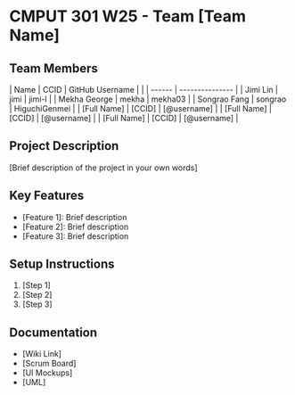 # CMPUT 301 W25 - Team [Team Name]

## Team Members

| Name | CCID   | GitHub Username |
|  | ------ | --------------- |
| Jimi Lin | jimi |   jimi-l      |
| Mekha George | mekha | mekha03    |
| Songrao Fang | songrao | HiguchiGenmei     |
| [Full Name] | [CCID] | [@username]     |
| [Full Name] | [CCID] | [@username]     |
| [Full Name] | [CCID] | [@username]     |

## Project Description

[Brief description of the project in your own words]

## Key Features

- [Feature 1]: Brief description
- [Feature 2]: Brief description
- [Feature 3]: Brief description

## Setup Instructions

1. [Step 1]
2. [Step 2]
3. [Step 3]

## Documentation

- [Wiki Link]
- [Scrum Board]
- [UI Mockups]
- [UML]

